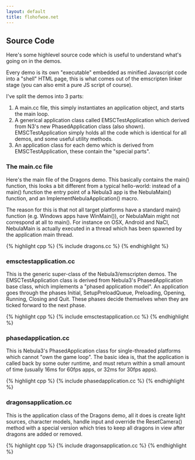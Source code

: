 ```yaml
---
layout: default
title: flohofwoe.net
---
```


## Source Code

Here's some highlevel source code which is useful to understand what's going on
in the demos.

Every demo is its own "executable" embedded as minified Javascript code into
a "shell" HTML page, this is what comes out of the emscripten linker stage
(you can also emit a pure JS script of course).

I've split the demos into 3 parts: 

1. A main.cc file, this simply instantiates an application object, and starts
the main loop.
2. A generical application class called EMSCTestApplication which derived from N3's
new PhasedApplication class (also shown). EMSCTestApplication simply holds
all the code which is identical for all demos, and some useful utility
methods.
3. An application class for each demo which is derived from EMSCTestApplication, 
these contain the "special parts".

### The main.cc file

Here's the main file of the Dragons demo. This basically contains the main() 
function, this looks a bit different from a typical hello-world: instead of
a main() function the entry point of a Nebula3 app is the NebulaMain() function,
and an ImplementNebulaApplication() macro. 

The reason for this is that not all target platforms have a standard main() function 
(e.g. Windows apps have WinMain()), or NebulaMain might not correspond at all to main(). For instance
on OSX, Android and NaCl, NebulaMain is actually executed in a thread which has been spawned by the
application main thread.

{% highlight cpp %}
{% include dragons.cc %}
{% endhighlight %}

### emsctestapplication.cc

This is the generic super-class of the Nebula3/emscripten demos. The EMSCTestApplication
class is derived from Nebula3's PhasedApplication base class, which implements
a "phased application model". An application goes through the phases Initial,
SetupPreloadQueue, Preloading, Opening, Running, Closing and Quit. These
phases decide themselves when they are ticked forward to the next phase.

{% highlight cpp %}
{% include emsctestapplication.cc %}
{% endhighlight %}

### phasedapplication.cc

This is Nebula3's PhasedApplication class for single-threaded platforms which
cannot "own the game loop". The basic idea is, that the application is called
back by some outer runtime, and must return within a small amount of time
(usually 16ms for 60fps apps, or 32ms for 30fps apps).

{% highlight cpp %}
{% include phasedapplication.cc %}
{% endhighlight %}

### dragonsapplication.cc

This is the application class of the Dragons demo, all it does is create
light sources, character models, handle input and override the
ResetCamera() method with a special version which tries to keep all
dragons in view after dragons are added or removed.

{% highlight cpp %}
{% include dragonsapplication.cc %}
{% endhighlight %}


